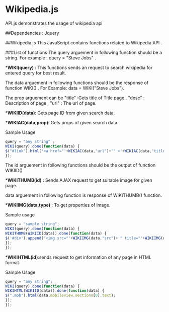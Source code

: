 # Wikipedia.js
API.js demonstrates the usage of wikipedia api

##Dependencies : Jquery

##Wikipedia.js
This JavaScript contains functions related to Wikipedia API .

###List of functions
The query arguement in following function should be a string. For example : query = "Steve Jobs" .

*__WIKI(query)__ : This functions sends an request to search wikipedia for entered query for best result.

The data arguement in following functions should be the response of function WIKI() . For Example: data = WIKI("Steve Jobs").

The prop arguement can be "title" :Gets title of Title page , "desc" : Description of page , "url" : The url of page. 

*__WIKIID(data)__: Gets page ID from given search data.

*__WIKIAC(data,prop)__: Gets props of given search data.



Sample Usage

``` javascript
query = "any string" ;
WIKI(query).done(function(data) {
$("#link").html('<a href="'+WIKIAC(data,"url")+'" >'+WIKIAC(data,"title")+'</a>');
});
```

The id arguement in following functions should be the output of function WIKIID()

*__WIKITHUMB(id)__ : Sends AJAX request to get suitable image for given page.

data arguement in following function is response of WIKITHUMB() function.

*__WIKIIMG(data,type)__ : To get properties of image.



Sample usage

``` javascript
query = "sample string";
WIKI(query).done(function(data) {
WIKITHUMB(WIKIID(data)).done(function(data) {
$('#div').append('<img src="'+WIKIIMG(data,"src")+'" title="'+WIKIIMG(data,"title")+'" />');
});
});
```

*__WIKIHTML(id)__:sends request to get information of any page in HTML format.


Sample Usage

``` javascript
query = "any string";
WIKI(query).done(function(data) {
WIKIHTML(WIKIID(data)).done(function(data) {
$(".mob").html(data.mobileview.sections[0].text);
});
});
```
